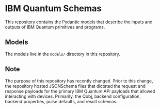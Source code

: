 # IBM Quantum Schemas

This repository contains the Pydantic models that describe the inputs and outputs
of IBM Quantum primitives and programs.

## Models

The models live in the `models/` directory in this repository.

## Note

The purpose of this repository has recently changed. Prior to this change, the
repository hosted JSONSchema files that dictated the request and response payloads
for the primary IBM Quantum API payloads that allowed interacting with
devices. Primarily, the Qobj, backend configuration, backend properties,
pulse defaults, and result schemas.
